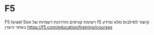 # F5
F5 Israel 
רשימת קורסים והדרכות רשמיות של אפ5 f5
קישור לסילבוס מלא ומידע באתר היצרן 
https://f5.com/education/training/courses
